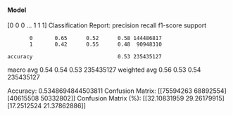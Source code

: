 #### Model
[0 0 0 ... 1 1 1]
Classification Report:
              precision    recall  f1-score   support

           0       0.65      0.52      0.58 144486817
           1       0.42      0.55      0.48  90948310

    accuracy                           0.53 235435127
   macro avg       0.54      0.54      0.53 235435127
weighted avg       0.56      0.53      0.54 235435127

Accuracy: 0.5348694844503811
Confusion Matrix:
[[75594263 68892554]
 [40615508 50332802]]
Confusion Matrix (%):
[[32.10831959 29.26179915]
 [17.2512524  21.37862886]]
